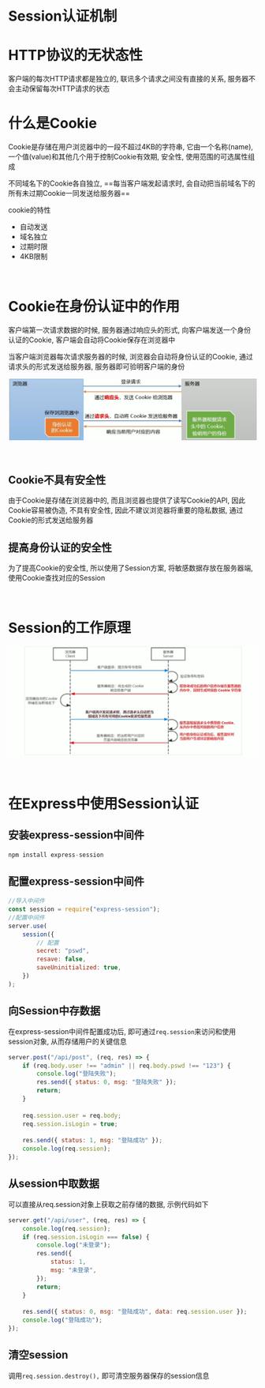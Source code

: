 # Session认证机制

# HTTP协议的无状态性

客户端的每次HTTP请求都是独立的, 联讯多个请求之间没有直接的关系, 服务器不会主动保留每次HTTP请求的状态

# 什么是Cookie

Cookie是存储在用户浏览器中的一段不超过4KB的字符串, 它由一个名称(name), 一个值(value)和其他几个用于控制Cookie有效期, 安全性, 使用范围的可选属性组成

不同域名下的Cookie各自独立, ==每当客户端发起请求时, 会自动把当前域名下的所有未过期Cookie一同发送给服务器==

cookie的特性

* 自动发送
* 域名独立
* 过期时限
* 4KB限制

‍

# Cookie在身份认证中的作用

客户端第一次请求数据的时候, 服务器通过响应头的形式, 向客户端发送一个身份认证的Cookie, 客户端会自动将Cookie保存在浏览器中

当客户端浏览器每次请求服务器的时候, 浏览器会自动将身份认证的Cookie, 通过请求头的形式发送给服务器, 服务器即可验明客户端的身份

![Snipaste_2022-09-06_09-53-51](assets/Snipaste_2022-09-06_09-53-51-20220906095355-ih38v2a.png)​

‍

## Cookie不具有安全性

由于Cookie是存储在浏览器中的, 而且浏览器也提供了读写Cookie的API,  因此Cookie容易被伪造, 不具有安全性, 因此不建议浏览器将重要的隐私数据, 通过Cookie的形式发送给服务器

## 提高身份认证的安全性

为了提高Cookie的安全性,  所以使用了Session方案, 将敏感数据存放在服务器端, 使用Cookie查找对应的Session

‍

# Session的工作原理

![Snipaste_2022-09-06_10-05-39](assets/Snipaste_2022-09-06_10-05-39-20220906100541-s9xypiq.png)​

‍

# 在Express中使用Session认证

## 安装express-session中间件

```js
npm install express-session
```

## 配置express-session中间件

```js
//导入中间件
const session = require("express-session");
//配置中间件
server.use(
    session({
        // 配置
        secret: "pswd",
        resave: false,
        saveUninitialized: true,
    })
);
```

## 向Session中存数据

在express-session中间件配置成功后, 即可通过`req.session`来访问和使用session对象, 从而存储用户的关键信息

```js
server.post("/api/post", (req, res) => {
    if (req.body.user !== "admin" || req.body.pswd !== "123") {
        console.log("登陆失败");
        res.send({ status: 0, msg: "登陆失败" });
        return;
    }

    req.session.user = req.body;
    req.session.isLogin = true;

    res.send({ status: 1, msg: "登陆成功" });
    console.log(req.session);
});
```

## 从session中取数据

可以直接从req.session对象上获取之前存储的数据, 示例代码如下

```js
server.get("/api/user", (req, res) => {
    console.log(req.session);
    if (req.session.isLogin === false) {
        console.log("未登录");
        res.send({
            status: 1,
            msg: "未登录",
        });
        return;
    }

    res.send({ status: 0, msg: "登陆成功", data: req.session.user });
    console.log("登陆成功");
});
```

## 清空session

调用`req.session.destroy(),` 即可清空服务器保存的session信息

‍
